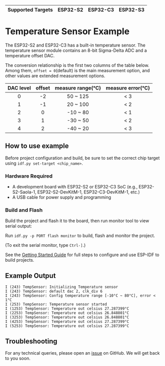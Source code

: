 | Supported Targets | ESP32-S2 | ESP32-C3 | ESP32-S3 |
| ----------------- | -------- | -------- | -------- |

# Temperature Sensor Example

The ESP32-S2 and ESP32-C3 has a built-in temperature sensor. The temperature sensor module contains an 8-bit Sigma-Delta ADC and a temperature offset DAC.    

The conversion relationship is the first two columns of the table below. Among them, `offset = 0`(default) is the main measurement option, and other values are extended measurement options.  

| DAC level | offset | measure range(℃) | measure error(℃) |
| :-------: | :----: | :--------------: | :--------------: |
|     0     |   -2   |     50 ~ 125     |       < 3        |
|     1     |   -1   |     20 ~ 100     |       < 2        |
|     2     |   0    |     -10 ~ 80     |       < 1        |
|     3     |   1    |     -30 ~ 50     |       < 2        |
|     4     |   2    |     -40 ~ 20     |       < 3        |

## How to use example

Before project configuration and build, be sure to set the correct chip target using `idf.py set-target <chip_name>`.

### Hardware Required

* A development board with ESP32-S2 or ESP32-C3 SoC (e.g., ESP32-S2-Saola-1, ESP32-S2-DevKitM-1, ESP32-C3-DevKitM-1, etc.)
* A USB cable for power supply and programming

### Build and Flash

Build the project and flash it to the board, then run monitor tool to view serial output:

Run `idf.py -p PORT flash monitor` to build, flash and monitor the project.

(To exit the serial monitor, type ``Ctrl-]``.)

See the [Getting Started Guide](https://docs.espressif.com/projects/esp-idf/en/latest/esp32s2/get-started/index.html) for full steps to configure and use ESP-IDF to build projects.

## Example Output

```
I (243) TempSensor: Initializing Temperature sensor
I (243) TempSensor: default dac 2, clk_div 6
I (243) TempSensor: Config temperature range [-10°C ~ 80°C], error < 1°C
I (253) TempSensor: Temperature sensor started
I (1253) TempSensor: Temperature out celsius 27.287399°C
I (2253) TempSensor: Temperature out celsius 26.848801°C
I (3253) TempSensor: Temperature out celsius 26.848801°C
I (4253) TempSensor: Temperature out celsius 27.287399°C
I (5253) TempSensor: Temperature out celsius 27.287399°C
```

## Troubleshooting

For any technical queries, please open an [issue](https://github.com/espressif/esp-idf/issues) on GitHub. We will get back to you soon.
